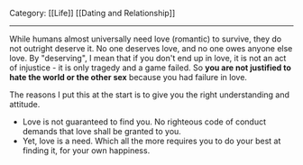 Category: [[Life]] [[Dating and Relationship]] 
___
While humans almost universally need love (romantic) to survive, they do not outright deserve it. No one deserves love, and no one owes anyone else love. By "deserving", I mean that if you don't end up in love, it is not an act of injustice - it is only tragedy and a game failed. So **you are not justified to hate the world or the other sex** because you had failure in love. 

The reasons I put this at the start is to give you the right understanding and attitude. 
- Love is not guaranteed to find you. No righteous code of conduct demands that love shall be granted to you. 
- Yet, love is a need. Which all the more requires you to do your best at finding it, for your own happiness. 

